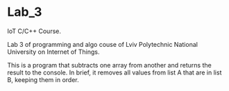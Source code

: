 # Lab_3
IoT C/C++ Course.

Lab 3 of programming and algo couse of Lviv Polytechnic National University on Internet of Things.

This is a program that subtracts one array from another and returns the result to the console.
In brief, it removes all values from list A that are in list B, keeping them in order.
